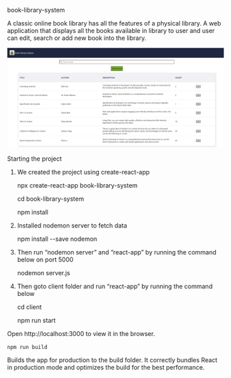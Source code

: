 book-library-system

A classic online book library has all the features of a physical library.
A web application that displays all the books available in library to user and user can edit, search or add new book into the library.

![alt text](./app-screenshot.PNG)

Starting the project
1.	We created the project using create-react-app

    npx create-react-app book-library-system

    cd book-library-system

    npm install

2.	Installed nodemon server to fetch data

    npm install --save nodemon

3.	Then run “nodemon server” and “react-app” by running the command below on port 5000

    nodemon server.js

4. Then goto client folder and run “react-app” by running the command below


    cd client

    npm run start

Open http://localhost:3000 to view it in the browser.

    npm run build

Builds the app for production to the build folder.
It correctly bundles React in production mode and optimizes the build for the best performance.

